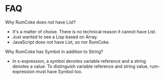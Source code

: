 FAQ
===

Why RumCoke does not have List?

* It's a matter of choise. There is no technical reason it cannot have List.
* Just wanted to see a Lisp based on Array.
* JavaScript does not have List, so nor RumCoke.

Why RumCoke has Symbol in addition to String?

* In s-expression, a symbol denotes variable reference and a string denotes a value.
  To distinguish variable reference and string value, rum-expression must have Symbol too.
